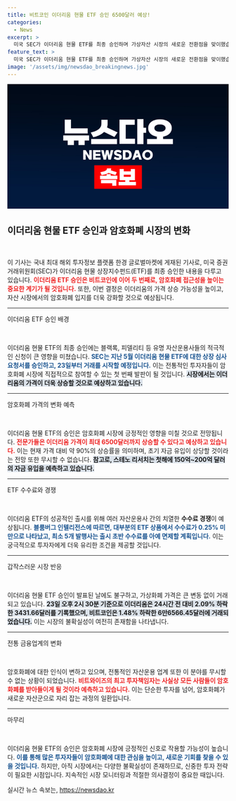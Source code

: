 ```yaml
---
title: 비트코인 이더리움 현물 ETF 승인 6500달러 예상!
categories:
  - News
excerpt: >
  미국 SEC가 이더리움 현물 ETF를 최종 승인하며 가상자산 시장의 새로운 전환점을 맞이했습니다. 전문가들은 이 결정이 이더리움 가격을 최대 6500달러까지 끌어올릴 수 있다고 전망하고 있습니다. 지금 이 기회를 놓치지 마세요!
feature_text: >
  미국 SEC가 이더리움 현물 ETF를 최종 승인하며 가상자산 시장의 새로운 전환점을 맞이했습니다. 전문가들은 이 결정이 이더리움 가격을 최대 6500달러까지 끌어올릴 수 있다고 전망하고 있습니다. 지금 이 기회를 놓치지 마세요!
image: '/assets/img/newsdao_breakingnews.jpg'
---
```


<p><img src="/assets/img/newsdao_breakingnews.jpg" alt="bookingtag 속보" /></p>

<h2 data-ke-size="size26">이더리움 현물 ETF 승인과 암호화폐 시장의 변화</h2>

<p data-ke-size="size16">&nbsp;</p>

<p>이 기사는 국내 최대 해외 투자정보 플랫폼 한경 글로벌마켓에 게재된 기사로, 미국 증권거래위원회(SEC)가 이더리움 현물 상장지수펀드(ETF)를 최종 승인한 내용을 다루고 있습니다. <b><span style="color: #ee2323;">이더리움 ETF 승인은 비트코인에 이어 두 번째로, 암호화폐 접근성을 높이는 중요한 계기가 될 것입니다.</span></b> 또한, 이번 결정은 이더리움의 가격 상승 가능성을 높이고, 자산 시장에서의 암호화폐 입지를 더욱 강화할 것으로 예상됩니다.</p>

<hr>

<p>이더리움 ETF 승인 배경</p>

<p data-ke-size="size16">&nbsp;</p>

<p>이더리움 현물 ETF의 최종 승인에는 블랙록, 피델리티 등 유명 자산운용사들의 적극적인 신청이 큰 영향을 미쳤습니다. <b><span style="color: #1a5490;">SEC는 지난 5월 이더리움 현물 ETF에 대한 상장 심사요청서를 승인하고, 23일부터 거래를 시작할 예정입니다.</span></b> 이는 전통적인 투자자들이 암호화폐 시장에 직접적으로 참여할 수 있는 첫 번째 발판이 될 것입니다. <b><span style="background-color: #21538527;">시장에서는 이더리움의 가격이 더욱 상승할 것으로 예상하고 있습니다.</span></b></p>

<hr>

<p>암호화폐 가격의 변화 예측</p>

<p data-ke-size="size16">&nbsp;</p>

<p>이더리움 현물 ETF의 승인은 암호화폐 시장에 긍정적인 영향을 미칠 것으로 전망됩니다. <b><span style="color: #ee2323;">전문가들은 이더리움 가격이 최대 6500달러까지 상승할 수 있다고 예상하고 있습니다.</span></b> 이는 현재 가격 대비 약 90%의 상승률을 의미하며, 초기 자금 유입이 상당할 것이라는 전망 또한 무시할 수 없습니다. <b><span style="background-color: #21538527;">참고로, 스테노 리서치는 첫해에 150억~200억 달러의 자금 유입을 예측하고 있습니다.</span></b></p>

<hr>

<p>ETF 수수료와 경쟁</p>

<p data-ke-size="size16">&nbsp;</p>

<p>이더리움 ETF의 성공적인 출시를 위해 여러 자산운용사 간의 치열한 <b>수수료 경쟁</b>이 예상됩니다. <b><span style="color: #1a5490;">블룸버그 인텔리전스에 따르면, 대부분의 ETF 상품에서 수수료가 0.25% 미만으로 나타났고, 최소 5개 발행사는 출시 초반 수수료를 아예 면제할 계획입니다.</span></b> 이는 궁극적으로 투자자에게 더욱 유리한 조건을 제공할 것입니다. </p>

<hr>

<p>갑작스러운 시장 반응</p>

<p data-ke-size="size16">&nbsp;</p>

<p>이더리움 현물 ETF 승인이 발표된 날에도 불구하고, 가상화폐 가격은 큰 변동 없이 거래되고 있습니다. <b><span style="background-color: #21538527;">23일 오후 2시 30분 기준으로 이더리움은 24시간 전 대비 2.09% 하락한 3431.66달러를 기록했으며, 비트코인은 1.48% 하락한 6만6566.45달러에 거래되었습니다.</span></b> 이는 시장의 불확실성이 여전히 존재함을 나타냅니다.</p>

<hr>

<p>전통 금융업계의 변화</p>

<p data-ke-size="size16">&nbsp;</p>

<p>암호화폐에 대한 인식이 변하고 있으며, 전통적인 자산운용 업계 또한 이 분야를 무시할 수 없는 상황이 되었습니다. <b><span style="color: #ee2323;">비트와이즈의 최고 투자책임자는 사실상 모든 사람들이 암호화폐를 받아들이게 될 것이라 예측하고 있습니다.</span></b> 이는 단순한 투자를 넘어, 암호화폐가 새로운 자산군으로 자리 잡는 과정의 일환입니다.</p>

<hr>

<p>마무리</p>

<p data-ke-size="size16">&nbsp;</p>

<p>이더리움 현물 ETF의 승인은 암호화폐 시장에 긍정적인 신호로 작용할 가능성이 높습니다. <b><span style="color: #1a5490;">이를 통해 많은 투자자들이 암호화폐에 대한 관심을 높이고, 새로운 기회를 찾을 수 있을 것입니다.</span></b> 하지만, 아직 시장에서는 다양한 불확실성이 존재하므로, 신중한 투자 전략이 필요한 시점입니다. 지속적인 시장 모니터링과 적절한 의사결정이 중요한 때입니다.</p>
실시간 뉴스 속보는, <a href="https://newsdao.kr" rel="dofollow">https://newsdao.kr</a>


